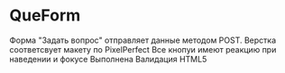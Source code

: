 # QueForm
Форма "Задать вопрос" отправляет данные методом POST.
Верстка соответсвует макету по PixelPerfect
Все кнопуи имеют реакцию при наведении и фокусе
Выполнена Валидация HTML5
